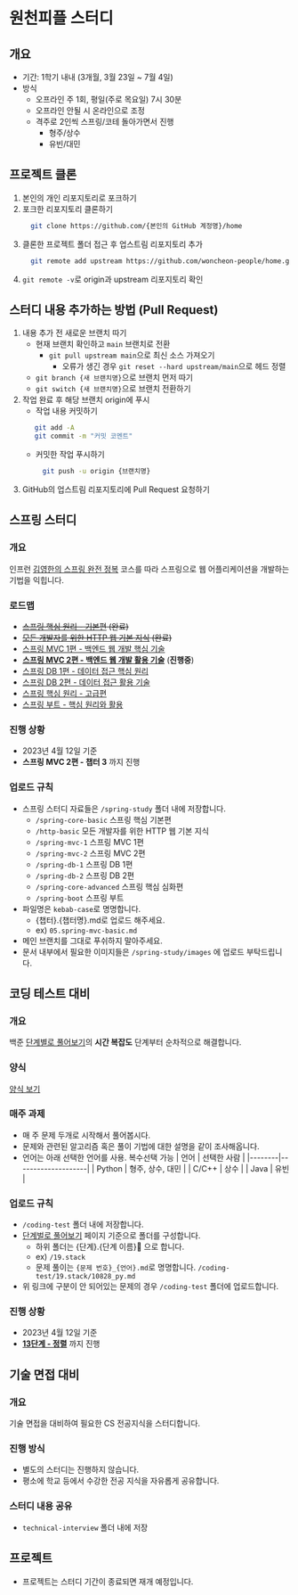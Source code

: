 # 원천피플 스터디
## 개요
* 기간: 1학기 내내 (3개월, 3월 23일 ~ 7월 4일)
* 방식
	* 오프라인 주 1회, 평일(주로 목요일) 7시 30분
	* 오프라인 안될 시 온라인으로 조정
	* 격주로 2인씩 스프링/코테 돌아가면서 진행
		* 형주/상수
		* 유빈/대민

## 프로젝트 클론
1. 본인의 개인 리포지토리로 포크하기
2. 포크한 리포지토리 클론하기
   ```bash
	 git clone https://github.com/{본인의 GitHub 계정명}/home
	 ```
3. 클론한 프로젝트 폴더 접근 후 업스트림 리포지토리 추가
   ```bash
	 git remote add upstream https://github.com/woncheon-people/home.git
	 ```
4. `git remote -v`로 origin과 upstream 리포지토리 확인
## 스터디 내용 추가하는 방법 (Pull Request)
1. 내용 추가 전 새로운 브랜치 따기
	* 현재 브랜치 확인하고 `main` 브랜치로 전환
		* `git pull upstream main`으로 최신 소스 가져오기
			* 오류가 생긴 경우 `git reset --hard upstream/main`으로 헤드 정렬
	* `git branch {새 브랜치명}`으로 브랜치 먼저 따기
	* `git switch {새 브랜치명}`으로 브랜치 전환하기
2. 작업 완료 후 해당 브랜치 origin에 푸시
	* 작업 내용 커밋하기
	 ```bash
		git add -A
		git commit -m "커밋 코멘트"
	 ```
   * 커밋한 작업 푸시하기
   ```bash
		git push -u origin {브랜치명}
	 ```
3. GitHub의 업스트림 리포지토리에 Pull Request 요청하기

## 스프링 스터디
### 개요
인프런 [김영한의 스프링 완전 정복](https://www.inflearn.com/roadmaps/373) 코스를 따라 스프링으로 웹 어플리케이션을 개발하는 기법을 익힙니다.
### 로드맵
* ~~[스프링 핵심 원리 - 기본편](https://www.inflearn.com/course/%EC%8A%A4%ED%94%84%EB%A7%81-%ED%95%B5%EC%8B%AC-%EC%9B%90%EB%A6%AC-%EA%B8%B0%EB%B3%B8%ED%8E%B8) (완료)~~
* ~~[모든 개발자를 위한 HTTP 웹 기본 지식](https://www.inflearn.com/course/http-%EC%9B%B9-%EB%84%A4%ED%8A%B8%EC%9B%8C%ED%81%AC) (완료)~~
* [스프링 MVC 1편 - 백엔드 웹 개발 핵심 기술](_https://www.inflearn.com/course/%EC%8A%A4%ED%94%84%EB%A7%81-mvc-1_) 
* [**스프링 MVC 2편 - 백엔드 웹 개발 활용 기술**](_https://www.inflearn.com/course/%EC%8A%A4%ED%94%84%EB%A7%81-mvc-2_) (**진행중**)
* [스프링 DB 1편 - 데이터 접근 핵심 원리](https://www.inflearn.com/course/%EC%8A%A4%ED%94%84%EB%A7%81-db-1)
* [스프링 DB 2편 - 데이터 접근 활용 기술](https://www.inflearn.com/course/%EC%8A%A4%ED%94%84%EB%A7%81-db-2)
* [스프링 핵심 원리 - 고급편](https://www.inflearn.com/course/%EC%8A%A4%ED%94%84%EB%A7%81-%ED%95%B5%EC%8B%AC-%EC%9B%90%EB%A6%AC-%EA%B3%A0%EA%B8%89%ED%8E%B8)
* [스프링 부트 - 핵심 원리와 활용](https://www.inflearn.com/course/%EC%8A%A4%ED%94%84%EB%A7%81%EB%B6%80%ED%8A%B8-%ED%95%B5%EC%8B%AC%EC%9B%90%EB%A6%AC-%ED%99%9C%EC%9A%A9)

### 진행 상황
* 2023년 4월 12일 기준
* **스프링 MVC 2편 - 챕터 3** 까지 진행

### 업로드 규칙
* 스프링 스터디 자료들은 `/spring-study` 폴더 내에 저장합니다.
  * `/spring-core-basic` 스프링 핵심 기본편
  * `/http-basic` 모든 개발자를 위한 HTTP 웹 기본 지식
  * `/spring-mvc-1` 스프링 MVC 1편
  * `/spring-mvc-2` 스프링 MVC 2편
  * `/spring-db-1` 스프링 DB 1편
  * `/spring-db-2` 스프링 DB 2편
  * `/spring-core-advanced` 스프링 핵심 심화편
  * `/spring-boot` 스프링 부트
* 파일명은 `kebab-case`로 명명합니다.
  * {챕터}.{챕터명}.md로 업로드 해주세요.
  * ex) `05.spring-mvc-basic.md`
* 메인 브랜치를 그대로 푸쉬하지 말아주세요. 
* 문서 내부에서 필요한 이미지들은 `/spring-study/images` 에 업로드 부탁드립니다.

## 코딩 테스트 대비
### 개요
백준 [단계별로 풀어보기](https://www.acmicpc.net/step)의 **시간 복잡도** 단계부터 순차적으로 해결합니다.
### 양식
[양식 보기](/coding-test/Template.md)

### 매주 과제
* 매 주 문제 두개로 시작해서 풀어봅시다.
* 문제와 관련된 알고리즘 혹은 풀이 기법에 대한 설명을 같이 조사해옵니다.
* 언어는 아래 선택한 언어를 사용. 복수선택 가능
	| 언어 		| 선택한 사람					|
	|--------|--------------------|
	| Python | 형주, 상수, 대민 		|
	| C/C++  | 상수  							 |
	| Java 	 | 유빈 							 |

### 업로드 규칙
* `/coding-test` 폴더 내에 저장합니다.
* [단계벌로 풀어보기](https://www.acmicpc.net/step) 페이지 기준으로 폴더를 구성합니다.
  * 하위 폴더는 {단계}.{단계 이름} 으로 합니다.
  * ex) `/19.stack`
  * 문제 풀이는 `{문제 번호}_{언어}.md`로 명명합니다. `/coding-test/19.stack/10828_py.md`
* 위 링크에 구분이 안 되어있는 문제의 경우 `/coding-test` 폴더에 업로드합니다.

### 진행 상황
* 2023년 4월 12일 기준
* [**13단계 - 정렬**](https://www.acmicpc.net/step/9) 까지 진행
## 기술 면접 대비
### 개요
기술 면접을 대비하여 필요한 CS 전공지식을 스터디합니다.

### 진행 방식
* 별도의 스터디는 진행하지 않습니다.
* 평소에 학교 등에서 수강한 전공 지식을 자유롭게 공유합니다.

### 스터디 내용 공유
* `technical-interview` 폴더 내에 저장
## 프로젝트
* 프로젝트는 스터디 기간이 종료되면 재개 예정입니다.


